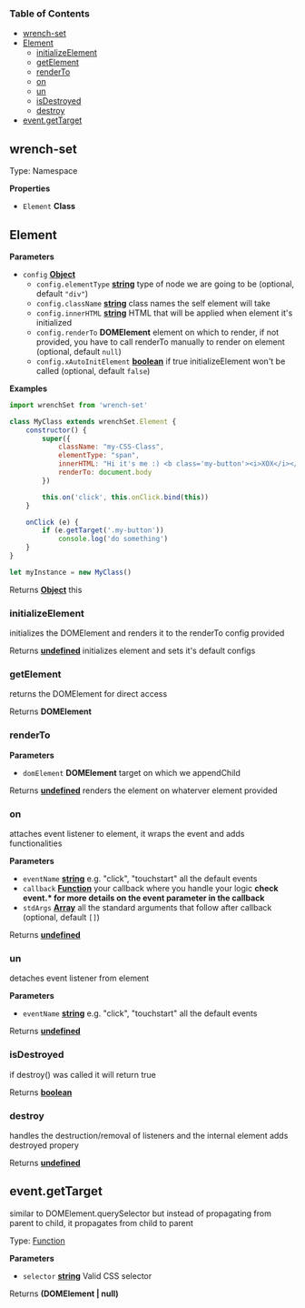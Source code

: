 <!-- Generated by documentation.js. Update this documentation by updating the source code. -->

### Table of Contents

-   [wrench-set](#wrench-set)
-   [Element](#element)
    -   [initializeElement](#initializeelement)
    -   [getElement](#getelement)
    -   [renderTo](#renderto)
    -   [on](#on)
    -   [un](#un)
    -   [isDestroyed](#isdestroyed)
    -   [destroy](#destroy)
-   [event.getTarget](#eventgettarget)

## wrench-set

Type: Namespace

**Properties**

-   `Element` **Class** 

## Element

**Parameters**

-   `config` **[Object](https://developer.mozilla.org/docs/Web/JavaScript/Reference/Global_Objects/Object)** 
    -   `config.elementType` **[string](https://developer.mozilla.org/docs/Web/JavaScript/Reference/Global_Objects/String)** type of node we are going to be (optional, default `"div"`)
    -   `config.className` **[string](https://developer.mozilla.org/docs/Web/JavaScript/Reference/Global_Objects/String)** class names the self element will take
    -   `config.innerHTML` **[string](https://developer.mozilla.org/docs/Web/JavaScript/Reference/Global_Objects/String)** HTML that will be applied when element it's initialized
    -   `config.renderTo` **DOMElement** element on which to render, if not provided, you have to call renderTo manually to render on element (optional, default `null`)
    -   `config.xAutoInitElement` **[boolean](https://developer.mozilla.org/docs/Web/JavaScript/Reference/Global_Objects/Boolean)** if true initializeElement won't be called (optional, default `false`)

**Examples**

```javascript
import wrenchSet from 'wrench-set'

class MyClass extends wrenchSet.Element {
    constructor() {
        super({
            className: "my-CSS-Class",
            elementType: "span",
            innerHTML: "Hi it's me :) <b class='my-button'><i>XOX</i></b>",
            renderTo: document.body
        })

        this.on('click', this.onClick.bind(this))
    }

    onClick (e) {
        if (e.getTarget('.my-button'))
            console.log('do something')
    }
}

let myInstance = new MyClass()
```

Returns **[Object](https://developer.mozilla.org/docs/Web/JavaScript/Reference/Global_Objects/Object)** this

### initializeElement

initializes the DOMElement and renders it to the renderTo config provided

Returns **[undefined](https://developer.mozilla.org/docs/Web/JavaScript/Reference/Global_Objects/undefined)** initializes element and sets it's default configs

### getElement

returns the DOMElement for direct access

Returns **DOMElement** 

### renderTo

**Parameters**

-   `domElement` **DOMElement** target on which we appendChild

Returns **[undefined](https://developer.mozilla.org/docs/Web/JavaScript/Reference/Global_Objects/undefined)** renders the element on whaterver element provided

### on

attaches event listener to element, it wraps the event and adds functionalities

**Parameters**

-   `eventName` **[string](https://developer.mozilla.org/docs/Web/JavaScript/Reference/Global_Objects/String)** e.g. "click", "touchstart" all the default events
-   `callback` **[Function](https://developer.mozilla.org/docs/Web/JavaScript/Reference/Statements/function)** your callback where you handle your logic **check event.\* for more details on the event parameter in the callback**
-   `stdArgs` **[Array](https://developer.mozilla.org/docs/Web/JavaScript/Reference/Global_Objects/Array)** all the standard arguments that follow after callback (optional, default `[]`)

Returns **[undefined](https://developer.mozilla.org/docs/Web/JavaScript/Reference/Global_Objects/undefined)** 

### un

detaches event listener from element

**Parameters**

-   `eventName` **[string](https://developer.mozilla.org/docs/Web/JavaScript/Reference/Global_Objects/String)** e.g. "click", "touchstart" all the default events

Returns **[undefined](https://developer.mozilla.org/docs/Web/JavaScript/Reference/Global_Objects/undefined)** 

### isDestroyed

if destroy() was called it will return true

Returns **[boolean](https://developer.mozilla.org/docs/Web/JavaScript/Reference/Global_Objects/Boolean)** 

### destroy

handles the destruction/removal of listeners and the internal element
adds destroyed propery

Returns **[undefined](https://developer.mozilla.org/docs/Web/JavaScript/Reference/Global_Objects/undefined)** 

## event.getTarget

similar to DOMElement.querySelector but instead of propagating from parent to child, it propagates from child to parent

Type: [Function](https://developer.mozilla.org/docs/Web/JavaScript/Reference/Statements/function)

**Parameters**

-   `selector` **[string](https://developer.mozilla.org/docs/Web/JavaScript/Reference/Global_Objects/String)** Valid CSS selector

Returns **(DOMElement | null)** 
